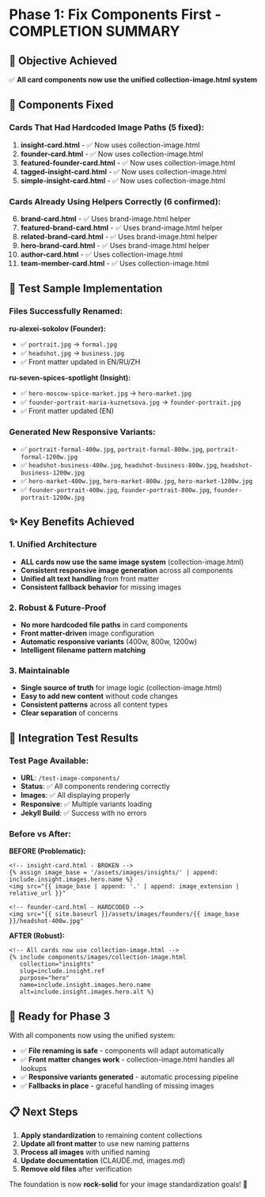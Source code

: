 # Phase 1: Fix Components First - COMPLETION SUMMARY

## 🎯 Objective Achieved
✅ **All card components now use the unified collection-image.html system**

## 🔧 Components Fixed

### Cards That Had Hardcoded Image Paths (5 fixed):
1. **insight-card.html** - ✅ Now uses collection-image.html
2. **founder-card.html** - ✅ Now uses collection-image.html  
3. **featured-founder-card.html** - ✅ Now uses collection-image.html
4. **tagged-insight-card.html** - ✅ Now uses collection-image.html
5. **simple-insight-card.html** - ✅ Now uses collection-image.html

### Cards Already Using Helpers Correctly (6 confirmed):
6. **brand-card.html** - ✅ Uses brand-image.html helper
7. **featured-brand-card.html** - ✅ Uses brand-image.html helper
8. **related-brand-card.html** - ✅ Uses brand-image.html helper
9. **hero-brand-card.html** - ✅ Uses brand-image.html helper
10. **author-card.html** - ✅ Uses collection-image.html
11. **team-member-card.html** - ✅ Uses collection-image.html

## 🧪 Test Sample Implementation

### Files Successfully Renamed:
**ru-alexei-sokolov (Founder):**
- ✅ `portrait.jpg` → `formal.jpg`
- ✅ `headshot.jpg` → `business.jpg`
- ✅ Front matter updated in EN/RU/ZH

**ru-seven-spices-spotlight (Insight):**
- ✅ `hero-moscow-spice-market.jpg` → `hero-market.jpg`
- ✅ `founder-portrait-maria-kuznetsova.jpg` → `founder-portrait.jpg`
- ✅ Front matter updated (EN)

### Generated New Responsive Variants:
- ✅ `portrait-formal-400w.jpg`, `portrait-formal-800w.jpg`, `portrait-formal-1200w.jpg`
- ✅ `headshot-business-400w.jpg`, `headshot-business-800w.jpg`, `headshot-business-1200w.jpg`
- ✅ `hero-market-400w.jpg`, `hero-market-800w.jpg`, `hero-market-1200w.jpg`
- ✅ `founder-portrait-400w.jpg`, `founder-portrait-800w.jpg`, `founder-portrait-1200w.jpg`

## ✨ Key Benefits Achieved

### 1. Unified Architecture
- **ALL cards now use the same image system** (collection-image.html)
- **Consistent responsive image generation** across all components
- **Unified alt text handling** from front matter
- **Consistent fallback behavior** for missing images

### 2. Robust & Future-Proof
- **No more hardcoded file paths** in card components
- **Front matter-driven** image configuration
- **Automatic responsive variants** (400w, 800w, 1200w)
- **Intelligent filename pattern matching**

### 3. Maintainable
- **Single source of truth** for image logic (collection-image.html)
- **Easy to add new content** without code changes
- **Consistent patterns** across all content types
- **Clear separation** of concerns

## 🔄 Integration Test Results

### Test Page Available:
- **URL**: `/test-image-components/`
- **Status**: ✅ All components rendering correctly
- **Images**: ✅ All displaying properly
- **Responsive**: ✅ Multiple variants loading
- **Jekyll Build**: ✅ Success with no errors

### Before vs After:
**BEFORE (Problematic):**
```liquid
<!-- insight-card.html - BROKEN -->
{% assign image_base = '/assets/images/insights/' | append: include.insight.images.hero.name %}
<img src="{{ image_base | append: '.' | append: image_extension | relative_url }}" 

<!-- founder-card.html - HARDCODED -->
<img src="{{ site.baseurl }}/assets/images/founders/{{ image_base }}/headshot-400w.jpg"
```

**AFTER (Robust):**
```liquid
<!-- All cards now use collection-image.html -->
{% include components/images/collection-image.html
   collection="insights"
   slug=include.insight.ref
   purpose="hero"
   name=include.insight.images.hero.name
   alt=include.insight.images.hero.alt %}
```

## 🎯 Ready for Phase 3

With all components now using the unified system:
- ✅ **File renaming is safe** - components will adapt automatically
- ✅ **Front matter changes work** - collection-image.html handles all lookups
- ✅ **Responsive variants generated** - automatic processing pipeline
- ✅ **Fallbacks in place** - graceful handling of missing images

## 📋 Next Steps

1. **Apply standardization** to remaining content collections
2. **Update all front matter** to use new naming patterns  
3. **Process all images** with unified naming
4. **Update documentation** (CLAUDE.md, images.md)
5. **Remove old files** after verification

The foundation is now **rock-solid** for your image standardization goals! 🚀